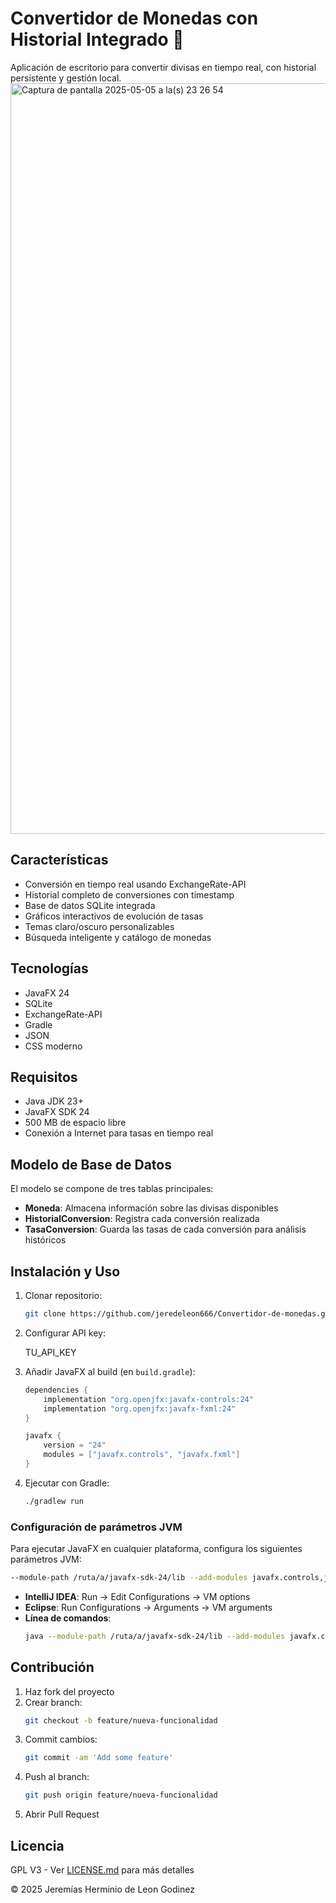 # Convertidor de Monedas con Historial Integrado 💱

Aplicación de escritorio para convertir divisas en tiempo real, con historial persistente y gestión local.
<img width="1201" alt="Captura de pantalla 2025-05-05 a la(s) 23 26 54" src="https://github.com/user-attachments/assets/872b9dc9-18da-4886-931f-0a5ecf632894" />


## Características

- Conversión en tiempo real usando ExchangeRate-API
- Historial completo de conversiones con timestamp
- Base de datos SQLite integrada
- Gráficos interactivos de evolución de tasas
- Temas claro/oscuro personalizables
- Búsqueda inteligente y catálogo de monedas

## Tecnologías

- JavaFX 24
- SQLite
- ExchangeRate-API
- Gradle
- JSON
- CSS moderno

## Requisitos

- Java JDK 23+
- JavaFX SDK 24
- 500 MB de espacio libre
- Conexión a Internet para tasas en tiempo real

## Modelo de Base de Datos

El modelo se compone de tres tablas principales:

- **Moneda**: Almacena información sobre las divisas disponibles
- **HistorialConversion**: Registra cada conversión realizada
- **TasaConversion**: Guarda las tasas de cada conversión para análisis históricos

## Instalación y Uso

1. Clonar repositorio:
   ```bash
   git clone https://github.com/jeredeleon666/Convertidor-de-monedas.git
   ```

2. Configurar API key:
   
   TU_API_KEY
 

3. Añadir JavaFX al build (en `build.gradle`):
   ```groovy
   dependencies {
       implementation "org.openjfx:javafx-controls:24"
       implementation "org.openjfx:javafx-fxml:24"
   }

   javafx {
       version = "24"
       modules = ["javafx.controls", "javafx.fxml"]
   }
   ```

4. Ejecutar con Gradle:
   ```bash
   ./gradlew run
   ```

### Configuración de parámetros JVM

Para ejecutar JavaFX en cualquier plataforma, configura los siguientes parámetros JVM:

```bash
--module-path /ruta/a/javafx-sdk-24/lib --add-modules javafx.controls,javafx.fxml
```

- **IntelliJ IDEA**: Run → Edit Configurations → VM options
- **Eclipse**: Run Configurations → Arguments → VM arguments
- **Línea de comandos**:
  ```bash
  java --module-path /ruta/a/javafx-sdk-24/lib --add-modules javafx.controls,javafx.fxml -jar convertidor-monedas.jar
  ```

## Contribución

1. Haz fork del proyecto
2. Crear branch:
   ```bash
   git checkout -b feature/nueva-funcionalidad
   ```
3. Commit cambios:
   ```bash
   git commit -am 'Add some feature'
   ```
4. Push al branch:
   ```bash
   git push origin feature/nueva-funcionalidad
   ```
5. Abrir Pull Request

## Licencia

GPL V3 - Ver [LICENSE.md](LICENSE.md) para más detalles

© 2025 Jeremías Herminio de Leon Godinez
